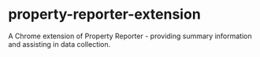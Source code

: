 # property-reporter-extension
A Chrome extension of Property Reporter - providing summary information and assisting in data collection.
